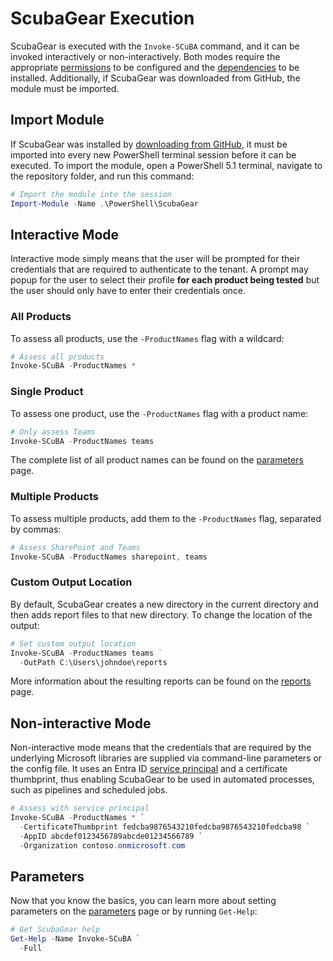 # ScubaGear Execution

ScubaGear is executed with the `Invoke-SCuBA` command, and it can be invoked interactively or non-interactively. Both modes require the appropriate [permissions](../prerequisites/permissions.md) to be configured and the [dependencies](../prerequisites/dependencies.md) to be installed. Additionally, if ScubaGear was downloaded from GitHub, the module must be imported.

## Import Module

If ScubaGear was installed by [downloading from GitHub](../installation/github.md), it must be imported into every new PowerShell terminal session before it can be executed. To import the module, open a PowerShell 5.1 terminal, navigate to the repository folder, and run this command:

```powershell
# Import the module into the session
Import-Module -Name .\PowerShell\ScubaGear 
```

## Interactive Mode

Interactive mode simply means that the user will be prompted for their credentials that are required to authenticate to the tenant. A prompt may popup for the user to select their profile **for each product being tested** but the user should only have to enter their credentials once.

### All Products

To assess all products, use the `-ProductNames` flag with a wildcard:

```powershell
# Assess all products
Invoke-SCuBA -ProductNames *
```

### Single Product

To assess one product, use the `-ProductNames` flag with a product name:

```powershell
# Only assess Teams
Invoke-SCuBA -ProductNames teams
```

The complete list of all product names can be found on the [parameters](../configuration/parameters.md#product-names) page.

### Multiple Products

To assess multiple products, add them to the `-ProductNames` flag, separated by commas:

```powershell
# Assess SharePoint and Teams
Invoke-SCuBA -ProductNames sharepoint, teams
```

### Custom Output Location

By default, ScubaGear creates a new directory in the current directory and then adds report files to that new directory. To change the location of the output:

```powershell
# Set custom output location
Invoke-SCuBA -ProductNames teams ` 
  -OutPath C:\Users\johndoe\reports
```

More information about the resulting reports can be found on the [reports](reports.md) page.

## Non-interactive Mode

Non-interactive mode means that the credentials that are required by the underlying Microsoft libraries are supplied via command-line parameters or the config file. It uses an Entra ID [service principal](../permissions/noninteractive.md) and a certificate thumbprint, thus enabling ScubaGear to be used in automated processes, such as pipelines and scheduled jobs. 

```powershell
# Assess with service principal
Invoke-SCuBA -ProductNames * `
  -CertificateThumbprint fedcba9876543210fedcba9876543210fedcba98 `
  -AppID abcdef0123456789abcde01234566789 `
  -Organization contoso.onmicrosoft.com 
```

## Parameters

Now that you know the basics, you can learn more about setting parameters on the [parameters](../configuration/parameters.md) page or by running `Get-Help`:

```powershell
# Get ScubaGear help
Get-Help -Name Invoke-SCuBA `
  -Full
```